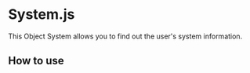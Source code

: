 System.js
=========

This Object System allows you to find out the user's system information.

How to use
----------

   <div id="info"></div>
   <script type="text/javascript">
   (function(){
      var out = '<table border="1" cellpadding="10" cellspacing="2">';
          out += ['<tr><td>OS</td><td>' + System.os,
                  '<tr><td>Browser</td><td>' + System.browser,
                  '<tr><td>Canvas</td><td>' + System.support.canvas,
                  '<tr><td>WebGL</td><td>' + System.support.webgl,
                  '<tr><td>Web Worker</td><td>' + System.support.worker,
                  '<tr><td>FILE API</td><td>' + System.support.file,
                  '<tr><td>File System API</td><td>' + System.support.fileSystem,
                  '<tr><td>localStorage</td><td>' + System.support.localStorage,
                  '<tr><td>sessionStorage</td><td>' + System.support.sessionStorage,
                  '<tr><td>requestAnimationFrame</td><td>' + System.support.requestAnimationFrame,
                  '<tr><td>Placeholder Attribute</td><td>' + System.support.placeholder,
                  '<tr><td>Range Attribute</td><td>' + System.support.range,
                  '<tr><td>Geolocation</td><td>' + System.support.geolocation,
                 ].join('</td></tr>');
      document.getElementById("info").innerHTML = out;  
   })();
   </script>

